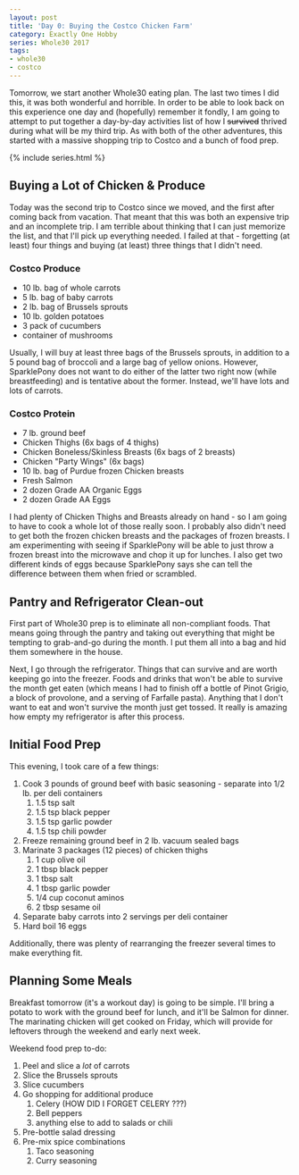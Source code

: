 ```yaml
---
layout: post
title: 'Day 0: Buying the Costco Chicken Farm'
category: Exactly One Hobby
series: Whole30 2017
tags:
- whole30
- costco
---
```


Tomorrow, we start another Whole30 eating plan. The last two times I did this, it was both wonderful and horrible. In order to be able to look back on this experience one day and (hopefully) remember it fondly, I am going to attempt to put together a day-by-day activities list of how I ~~survived~~ thrived during what will be my third trip. As with both of the other adventures, this started with a massive shopping trip to Costco and a bunch of food prep.


{% include series.html %}

## Buying a Lot of Chicken & Produce

Today was the second trip to Costco since we moved, and the first after coming back from vacation. That meant that this was both an expensive trip and an incomplete trip. I am terrible about thinking that I can just memorize the list, and that I'll pick up everything needed. I failed at that - forgetting (at least) four things and buying (at least) three things that I didn't need.

### Costco Produce
- 10 lb. bag of whole carrots
- 5 lb. bag of baby carrots
- 2 lb. bag of Brussels sprouts
- 10 lb. golden potatoes
- 3 pack of cucumbers
- container of mushrooms

Usually, I will buy at least three bags of the Brussels sprouts, in addition to a 5 pound bag of broccoli and a large bag of yellow onions. However, SparklePony does not want to do either of the latter two right now (while breastfeeding) and is tentative about the former. Instead, we'll have lots and lots of carrots.

### Costco Protein
- 7 lb. ground beef
- Chicken Thighs (6x bags of 4 thighs)
- Chicken Boneless/Skinless Breasts (6x bags of 2 breasts)
- Chicken "Party Wings" (6x bags)
- 10 lb. bag of Purdue frozen Chicken breasts
- Fresh Salmon
- 2 dozen Grade AA Organic Eggs
- 2 dozen Grade AA Eggs

I had plenty of Chicken Thighs and Breasts already on hand - so I am going to have to cook a whole lot of those really soon. I probably also didn't need to get both the frozen chicken breasts and the packages of frozen breasts. I am experimenting with seeing if SparklePony will be able to just throw a frozen breast into the microwave and chop it up for lunches. I also get two different kinds of eggs because SparklePony says she can tell the difference between them when fried or scrambled.

## Pantry and Refrigerator Clean-out

First part of Whole30 prep is to eliminate all non-compliant foods. That means going through the pantry and taking out everything that might be tempting to grab-and-go during the month. I put them all into a bag and hid them somewhere in the house.

Next, I go through the refrigerator. Things that can survive and are worth keeping go into the freezer. Foods and drinks that won't be able to survive the month get eaten (which means I had to finish off a bottle of Pinot Grigio, a block of provolone, and a serving of Farfalle pasta). Anything that I don't want to eat and won't survive the month just get tossed. It really is amazing how empty my refrigerator is after this process.

## Initial Food Prep

This evening, I took care of a few things:

1. Cook 3 pounds of ground beef with basic seasoning - separate into 1/2 lb. per deli containers
    1. 1.5 tsp salt
    1. 1.5 tsp black pepper
    1. 1.5 tsp garlic powder
    1. 1.5 tsp chili powder
1. Freeze remaining ground beef in 2 lb. vacuum sealed bags
1. Marinate 3 packages (12 pieces) of chicken thighs
    1. 1 cup olive oil
    1. 1 tbsp black pepper
    1. 1 tbsp salt
    1. 1 tbsp garlic powder
    1. 1/4 cup coconut aminos
    1. 2 tbsp sesame oil
1. Separate baby carrots into 2 servings per deli container
1. Hard boil 16 eggs

Additionally, there was plenty of rearranging the freezer several times to make everything fit.

## Planning Some Meals

Breakfast tomorrow (it's a workout day) is going to be simple. I'll bring a potato to work with the ground beef for lunch, and it'll be Salmon for dinner. The marinating chicken will get cooked on Friday, which will provide for leftovers through the weekend and early next week.

Weekend food prep to-do:

1. Peel and slice a _lot_ of carrots
1. Slice the Brussels sprouts
1. Slice cucumbers
1. Go shopping for additional produce
    1. Celery (HOW DID I FORGET CELERY ???)
    1. Bell peppers
    1. anything else to add to salads or chili
1. Pre-bottle salad dressing
1. Pre-mix spice combinations
    1. Taco seasoning
    1. Curry seasoning